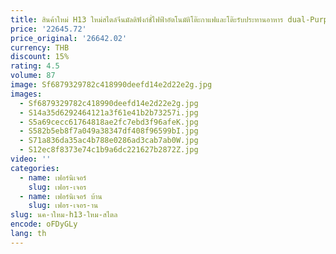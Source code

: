 ```yaml
---
title: สินค้าใหม่ H13 ใหม่สไตล์จีนมัลติฟังก์ชั่ไฟฟ้าอัตโนมัติโต๊ะกาแฟและโต๊ะรับประทานอาหาร dual-Purpose ROCK PLA
price: '22645.72'
price_original: '26642.02'
currency: THB
discount: 15%
rating: 4.5
volume: 87
image: Sf6879329782c418990deefd14e2d22e2g.jpg
images:
  - Sf6879329782c418990deefd14e2d22e2g.jpg
  - S14a35d6292464121a3f61e41b2b73257i.jpg
  - S5a69cecc61764818ae2fc7ebd3f96afeK.jpg
  - S582b5eb8f7a049a38347df408f96599bI.jpg
  - S71a836da35ac4b788e0286ad3cab7ab0W.jpg
  - S12ec8f8373e74c1b9a6dc221627b2872Z.jpg
video: ''
categories:
  - name: เฟอร์นิเจอร์
    slug: เฟอร-เจอร
  - name: เฟอร์นิเจอร์ บ้าน
    slug: เฟอร-เจอร-าน
slug: นค-าใหม-h13-ใหม-สไตล
encode: oFDyGLy
lang: th
---
```

  